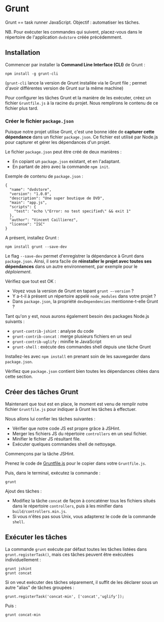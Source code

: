 Grunt
=====

Grunt == task runner JavaScript. Objectif : automatiser les tâches.

NB. Pour exécuter les commandes qui suivent, placez-vous dans le répertoire de l'application `dvdstore` créée précédemment.


Installation
------------

Commencer par installer la **Command Line Interface (CLI)** de Grunt :

    npm install -g grunt-cli

(`grunt-cli` lance la version de Grunt installée via le Grunt file ; permet d'avoir différentes version de Grunt sur la même machine)

Pour configurer les tâches Grunt et la manière de les exécuter, créez un fichier `Gruntfile.js` à la racine du projet. Nous remplirons le contenu de ce fichier plus tard.


### Créer le fichier `package.json`

Puisque notre projet utilise Grunt, c'est une bonne idée de **capturer cette dépendance** dans un fichier `package.json`. Ce fichier est utilisé par Node.js pour capturer et gérer les dépendances d'un projet.

Le fichier `package.json` peut être créé de deux manières :
- En copiant un `package.json` existant, et en l'adaptant.
- En partant de zéro avec la commande `npm init`.

Exemple de contenu de `package.json` :

```
{
  "name": "dvdstore",
  "version": "1.0.0",
  "description": "Une super boutique de DVD",
  "main": "app.js",
  "scripts": {
    "test": "echo \"Error: no test specified\" && exit 1"
  },
  "author": "Vincent Caillierez",
  "license": "ISC"
}
```

A présent, installez Grunt :

    npm install grunt --save-dev

Le flag `--save-dev` permet d'enregistrer la dépendance à Grunt dans `package.json`. Ainsi, il sera facile de **réinstaller le projet avec toutes ses dépendances** dans un autre environnement, par exemple pour le *déploiement*.

Vérifiez que tout est OK :

- Voyez vous la version de Grunt en tapant `grunt –-version` ?
- Y a-t-il à présent un répertoire appelé `node_modules` dans votre projet ?
- Dans `package.json`, la propriété `devDependencies` mentionne-t-elle Grunt ?

Tant qu'on y est, nous aurons également besoin des packages Node.js suivants :

- `grunt-contrib-jshint` : analyse du code
- `grunt-contrib-concat` : merge plusieurs fichiers en un seul
- `grunt-contrib-uglify` : minifie le JavaScript
- `grunt-shell` : exécute des commandes shell depuis une tâche Grunt

Installez-les avec `npm install` en prenant soin de les sauvegarder dans `package.json`.

Vérifiez que `package.json` contient bien toutes les dépendances citées dans cette section.


Créer des tâches Grunt
----------------------

Maintenant que tout est en place, le moment est venu de remplir notre fichier `Gruntfile.js` pour indiquer à Grunt les tâches à effectuer.

Nous allons lui confier les tâches suivantes :

- Vérifier que notre code JS est propre grâce à JSHint.
- Merger les fichiers JS du répertoire `controllers` en un seul fichier.
- Minifier le fichier JS résultant file.
- Exécuter quelques commandes shell de nettoyage.

Commençons par la tâche JSHint.

Prenez le code de [Gruntfile.js](Gruntfile.js) pour le copier dans votre `Gruntfile.js`.

Puis, dans le terminal, exécutez la commande :

    grunt

Ajout des tâches :
- Modifiez la tâche `concat` de façon à concaténer tous les fichiers situés dans le répertoire `controllers`, puis à les minifier dans `build/controllers.min.js`.
- Si vous n'êtes pas sous Unix, vous adapterez le code de la commande `shell`.


Exécuter les tâches
-------------------

La commande `grunt` exécute par défaut toutes les tâches listées dans `grunt.registerTask()`, mais ces tâches peuvent être exécutées individuellement :

    grunt jshint
    grunt concat


Si on veut exécuter des tâches séparement, il suffit de les déclarer sous un autre "alias" de tâches groupées :

    grunt.registerTask('concat-min', ['concat','uglify']);

Puis :

    grunt concat-min
